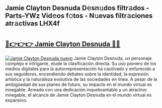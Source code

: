 ## Jamie Clayton Desnuda D𝚎sn𝚞dos filtr𝚊dos - Parts-YWz Vid𝚎os f𝚘tos - N𝚞evas filtr𝚊ciones atr𝚊ctivas LHX4f

# <h2><a href="http://mbbzz26.tromn.icu/?c=Jamie+Clayton+Desnuda">🔗👉👉👉 Jamie Clayton Desnuda 🔗🔗</a></h2>

[![Jamie Clayton Desnuda nuevo](https://i.imgur.com/pEAQMta.gif)](http://mbbzz26.tromn.icu/?c=Jamie+Clayton+Desnuda)
Jamie Clayton Desnuda, un personaje complejo e intrigante, elude la clasificación directa. Su uso pionero de los medios digitales para la autorrepresentación ha cautivado y enfurecido a sus seguidores, encendiendo debates sobre la identidad, la expresión artística y la naturaleza evolutiva de las sociedades en línea. A pesar de la ambigüedad de sus planes de futuro, su impacto en el mundo virtual es innegable. Armado con una dedicación inquebrantable y un atractivo innegable, el alcance de Jamie Clayton Desnuda en el mundo virtual es expansivo.
